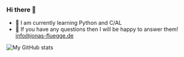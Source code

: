 ### Hi there 👋

- 🌱 I am currently learning Python and C/AL
- 💬 If you have any questions then I will be happy to answer them! [info@jonas-fluegge.de](mailto:info@jonas-fluegge.de)

![My GitHub stats](https://github-readme-stats.vercel.app/api?username=jonasfluegge&count_private=true&show_icons=true&theme=dark)
